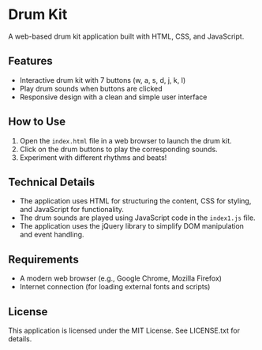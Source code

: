# Drum Kit

A web-based drum kit application built with HTML, CSS, and JavaScript.

## Features
- Interactive drum kit with 7 buttons (w, a, s, d, j, k, l)
- Play drum sounds when buttons are clicked
- Responsive design with a clean and simple user interface

## How to Use
1. Open the `index.html` file in a web browser to launch the drum kit.
2. Click on the drum buttons to play the corresponding sounds.
3. Experiment with different rhythms and beats!

## Technical Details
- The application uses HTML for structuring the content, CSS for styling, and JavaScript for functionality.
- The drum sounds are played using JavaScript code in the `index1.js` file.
- The application uses the jQuery library to simplify DOM manipulation and event handling.

## Requirements
- A modern web browser (e.g., Google Chrome, Mozilla Firefox)
- Internet connection (for loading external fonts and scripts)

## License
This application is licensed under the MIT License. See LICENSE.txt for details.
